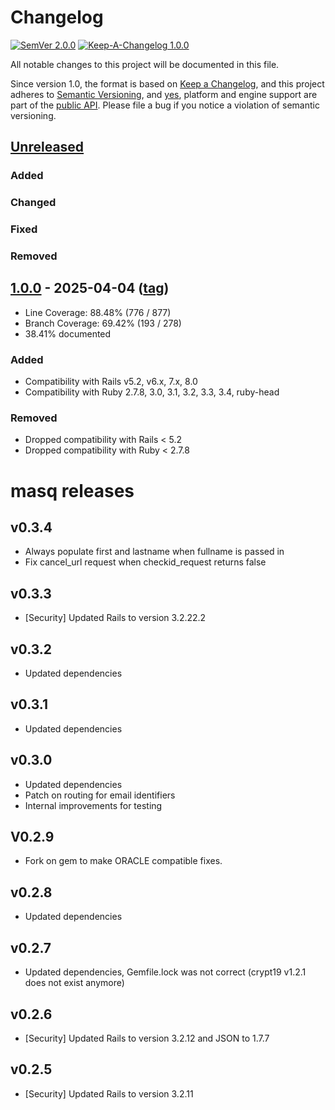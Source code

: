 # Changelog

[![SemVer 2.0.0][📌semver-img]][📌semver] [![Keep-A-Changelog 1.0.0][📗keep-changelog-img]][📗keep-changelog]

All notable changes to this project will be documented in this file.

Since version 1.0, the format is based on [Keep a Changelog][📗keep-changelog],
and this project adheres to [Semantic Versioning](https://semver.org/spec/v2.0.0.html),
and [yes][📌major-versions-not-sacred], platform and engine support are part of the [public API][📌semver-breaking].
Please file a bug if you notice a violation of semantic versioning.

[📌semver]: https://semver.org/spec/v2.0.0.html
[📌semver-img]: https://img.shields.io/badge/semver-2.0.0-FFDD67.svg?style=flat
[📌semver-breaking]: https://github.com/semver/semver/issues/716#issuecomment-869336139
[📌major-versions-not-sacred]: https://tom.preston-werner.com/2022/05/23/major-version-numbers-are-not-sacred.html
[📗keep-changelog]: https://keepachangelog.com/en/1.0.0/
[📗keep-changelog-img]: https://img.shields.io/badge/keep--a--changelog-1.0.0-FFDD67.svg?style=flat

## [Unreleased]
### Added
### Changed
### Fixed
### Removed

## [1.0.0] - 2025-04-04 ([tag][1.0.0t])
- Line Coverage: 88.48% (776 / 877)
- Branch Coverage: 69.42% (193 / 278)
- 38.41% documented
### Added
- Compatibility with Rails v5.2, v6.x, 7.x, 8.0
- Compatibility with Ruby 2.7.8, 3.0, 3.1, 3.2, 3.3, 3.4, ruby-head
### Removed
- Dropped compatibility with Rails < 5.2
- Dropped compatibility with Ruby < 2.7.8

# masq releases

## v0.3.4

* Always populate first and lastname when fullname is passed in
* Fix cancel_url request when checkid_request returns false

## v0.3.3

* [Security] Updated Rails to version 3.2.22.2

## v0.3.2

* Updated dependencies

## v0.3.1

* Updated dependencies

## v0.3.0

* Updated dependencies
* Patch on routing for email identifiers
* Internal improvements for testing

## V0.2.9

* Fork on gem to make ORACLE compatible fixes.

## v0.2.8

* Updated dependencies

## v0.2.7

* Updated dependencies, Gemfile.lock was not correct (crypt19 v1.2.1 does not exist anymore)

## v0.2.6

* [Security] Updated Rails to version 3.2.12 and JSON to 1.7.7

## v0.2.5

* [Security] Updated Rails to version 3.2.11

[Unreleased]: https://github.com/oauth-xx/masq2/compare/v1.0.0...HEAD
[1.0.0]: https://github.com/oauth-xx/masq2/compare/bc6b6d84fe06811b9de19e7863c53c6bfad201fe...v1.0.0
[1.0.0t]: https://github.com/oauth-xx/masq2/tags/v1.0.0
